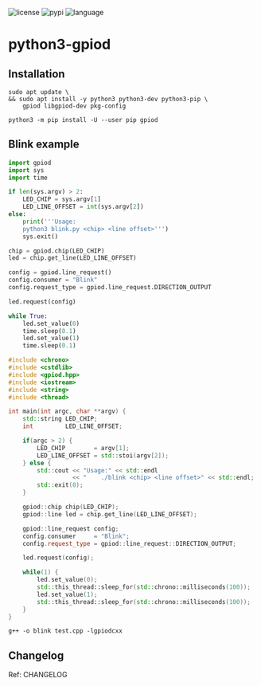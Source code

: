 ![license](https://img.shields.io/github/license/hhk7734/python3-gpiod)
![pypi](https://img.shields.io/pypi/v/gpiod)
![language](https://img.shields.io/github/languages/top/hhk7734/python3-gpiod)

# python3-gpiod

## Installation

```shell
sudo apt update \
&& sudo apt install -y python3 python3-dev python3-pip \
    gpiod libgpiod-dev pkg-config
```

```shell
python3 -m pip install -U --user pip gpiod
```

## Blink example

```python
import gpiod
import sys
import time

if len(sys.argv) > 2:
    LED_CHIP = sys.argv[1]
    LED_LINE_OFFSET = int(sys.argv[2])
else:
    print('''Usage:
    python3 blink.py <chip> <line offset>''')
    sys.exit()

chip = gpiod.chip(LED_CHIP)
led = chip.get_line(LED_LINE_OFFSET)

config = gpiod.line_request()
config.consumer = "Blink"
config.request_type = gpiod.line_request.DIRECTION_OUTPUT

led.request(config)

while True:
    led.set_value(0)
    time.sleep(0.1)
    led.set_value(1)
    time.sleep(0.1)
```

```c++
#include <chrono>
#include <cstdlib>
#include <gpiod.hpp>
#include <iostream>
#include <string>
#include <thread>

int main(int argc, char **argv) {
    std::string LED_CHIP;
    int         LED_LINE_OFFSET;

    if(argc > 2) {
        LED_CHIP        = argv[1];
        LED_LINE_OFFSET = std::stoi(argv[2]);
    } else {
        std::cout << "Usage:" << std::endl
                  << "    ./blink <chip> <line offset>" << std::endl;
        std::exit(0);
    }

    gpiod::chip chip(LED_CHIP);
    gpiod::line led = chip.get_line(LED_LINE_OFFSET);

    gpiod::line_request config;
    config.consumer     = "Blink";
    config.request_type = gpiod::line_request::DIRECTION_OUTPUT;

    led.request(config);

    while(1) {
        led.set_value(0);
        std::this_thread::sleep_for(std::chrono::milliseconds(100));
        led.set_value(1);
        std::this_thread::sleep_for(std::chrono::milliseconds(100));
    }
}
```

```shell
g++ -o blink test.cpp -lgpiodcxx
```

## Changelog

Ref: CHANGELOG
